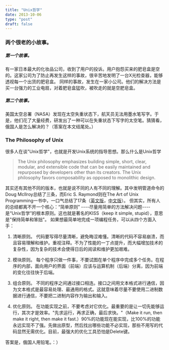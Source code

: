 ```yaml
---
title: "Unix哲学"
date: 2013-10-06
type: "post"
draft: false
---
```



### 两个很老的小故事。

##### 第一个故事。

有一家日本最大的化妆品公司，收到了用户的投诉。用户抱怨买来的肥皂盒是空的。这家公司为了防止再发生这样的事故，很辛苦地发明了一台X光检查器，能够透视每一个出货的肥皂盒。
同样的事故，发生在一家小公司。他们的解决方法是买一台强力的工业电扇，对着肥皂盒猛吹，被吹走的就是空肥皂盒。

##### 第二个故事。

美国太空总署（NASA）发现在太空失重状态下，航天员无法用墨水笔写字。于是，他们花了大量经费，研发出了一种可以在失重状态下写字的太空笔。猜猜看，俄国人是怎么解决的？（答案在本文结尾处。）

### The Philosophy of Unix

很多人在谈"Unix哲学"，也就是开发Unix系统的指导思想。那么什么是Unix哲学

> The Unix philosophy emphasizes building simple, short, clear, modular, and extensible code that can be easily maintained and repurposed by developers other than its creators. The Unix philosophy favors composability as opposed to monolithic design.
>

其实还有其他不同的版本，也就是说不同的人有不同的理解。其中发明管道命令的Doug McIlroy总结了三条，而Eric S. Raymond则在The Art of Unix Programming一书中，一口气总结了17条（[英文版](http://www.faqs.org/docs/artu/ch01s06.html)，[中文版](http://book.csdn.net/bookfiles/34/10034992.shtml)）。
但其实，所有人的总结都离不开一个核心：“简单原则” ----尽量用简单的方法解决问题----是“Unix哲学”的根本原则。这也就是著名的KISS（keep it simple, stupid），意思是"保持简单和笨拙"。
如果想最简单地完成一项编程任务，可以从四个方面入手：

1. 清晰原则。
代码要写得尽量清晰，避免晦涩难懂。清晰的代码不容易崩溃，而且容易理解和维护。重视注释。不为了性能的一丁点提升，而大幅增加技术的复杂性，因为复杂的技术会使得日后的阅读和维护更加艰难。

2. 模块原则。
每个程序只做一件事，不要试图在单个程序中完成多个任务。在程序的内部，面向用户的界面（前端）应该与运算机制（后端）分离，因为前端的变化往往快于后端。

3. 组合原则。
不同的程序之间通过接口相连。接口之间用文本格式进行通信，因为文本格式是最容易处理、最通用的格式。这就意味着尽量不要使用二进制数据进行通信，不要把二进制内容作为输出和输入。

4. 优化原则。
在功能实现之前，不要考虑对它优化。最重要的是让一切先能够运行，其次才是效率。"先求运行，再求正确，最后求快。"（Make it run, then make it right, then make it fast.）90%的功能现在能实现，比100%的功能永远实现不了强。先做出原型，然后找出哪些功能不必实现，那些不用写的代码显然无需优化。目前，最强大的优化工具恐怕是Delete键。

答案是，俄国人用铅笔。：）
